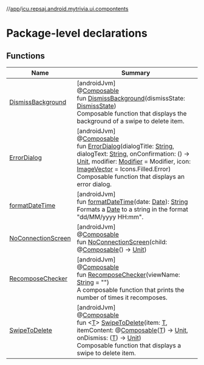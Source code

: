 //[app](../../index.md)/[icu.repsaj.android.mytrivia.ui.compontents](index.md)

# Package-level declarations

## Functions

| Name                                           | Summary                                                                                                                                                                                                                                                                                                                                                                                                                                                                                                                                                                                                                                                                                                                                                                                   |
|------------------------------------------------|-------------------------------------------------------------------------------------------------------------------------------------------------------------------------------------------------------------------------------------------------------------------------------------------------------------------------------------------------------------------------------------------------------------------------------------------------------------------------------------------------------------------------------------------------------------------------------------------------------------------------------------------------------------------------------------------------------------------------------------------------------------------------------------------|
| [DismissBackground](-dismiss-background.md)    | [androidJvm]<br>@[Composable](https://developer.android.com/reference/kotlin/androidx/compose/runtime/Composable.html)<br>fun [DismissBackground](-dismiss-background.md)(dismissState: [DismissState](https://developer.android.com/reference/kotlin/androidx/compose/material3/DismissState.html))<br>Composable function that displays the background of a swipe to delete item.                                                                                                                                                                                                                                                                                                                                                                                                       |
| [ErrorDialog](-error-dialog.md)                | [androidJvm]<br>@[Composable](https://developer.android.com/reference/kotlin/androidx/compose/runtime/Composable.html)<br>fun [ErrorDialog](-error-dialog.md)(dialogTitle: [String](https://kotlinlang.org/api/latest/jvm/stdlib/kotlin/-string/index.html), dialogText: [String](https://kotlinlang.org/api/latest/jvm/stdlib/kotlin/-string/index.html), onConfirmation: () -&gt; [Unit](https://kotlinlang.org/api/latest/jvm/stdlib/kotlin/-unit/index.html), modifier: [Modifier](https://developer.android.com/reference/kotlin/androidx/compose/ui/Modifier.html) = Modifier, icon: [ImageVector](https://developer.android.com/reference/kotlin/androidx/compose/ui/graphics/vector/ImageVector.html) = Icons.Filled.Error)<br>Composable function that displays an error dialog. |
| [formatDateTime](format-date-time.md)          | [androidJvm]<br>fun [formatDateTime](format-date-time.md)(date: [Date](https://developer.android.com/reference/kotlin/java/util/Date.html)): [String](https://kotlinlang.org/api/latest/jvm/stdlib/kotlin/-string/index.html)<br>Formats a [Date](https://developer.android.com/reference/kotlin/java/util/Date.html) to a string in the format &quot;dd/MM/yyyy HH:mm&quot;.                                                                                                                                                                                                                                                                                                                                                                                                             |
| [NoConnectionScreen](-no-connection-screen.md) | [androidJvm]<br>@[Composable](https://developer.android.com/reference/kotlin/androidx/compose/runtime/Composable.html)<br>fun [NoConnectionScreen](-no-connection-screen.md)(child: @[Composable](https://developer.android.com/reference/kotlin/androidx/compose/runtime/Composable.html)() -&gt; [Unit](https://kotlinlang.org/api/latest/jvm/stdlib/kotlin/-unit/index.html))                                                                                                                                                                                                                                                                                                                                                                                                          |
| [RecomposeChecker](-recompose-checker.md)      | [androidJvm]<br>@[Composable](https://developer.android.com/reference/kotlin/androidx/compose/runtime/Composable.html)<br>fun [RecomposeChecker](-recompose-checker.md)(viewName: [String](https://kotlinlang.org/api/latest/jvm/stdlib/kotlin/-string/index.html) = &quot;&quot;)<br>A composable function that prints the number of times it recomposes.                                                                                                                                                                                                                                                                                                                                                                                                                                |
| [SwipeToDelete](-swipe-to-delete.md)           | [androidJvm]<br>@[Composable](https://developer.android.com/reference/kotlin/androidx/compose/runtime/Composable.html)<br>fun &lt;[T](-swipe-to-delete.md)&gt; [SwipeToDelete](-swipe-to-delete.md)(item: [T](-swipe-to-delete.md), itemContent: @[Composable](https://developer.android.com/reference/kotlin/androidx/compose/runtime/Composable.html)([T](-swipe-to-delete.md)) -&gt; [Unit](https://kotlinlang.org/api/latest/jvm/stdlib/kotlin/-unit/index.html), onDismiss: ([T](-swipe-to-delete.md)) -&gt; [Unit](https://kotlinlang.org/api/latest/jvm/stdlib/kotlin/-unit/index.html))<br>Composable function that displays a swipe to delete item.                                                                                                                              |
